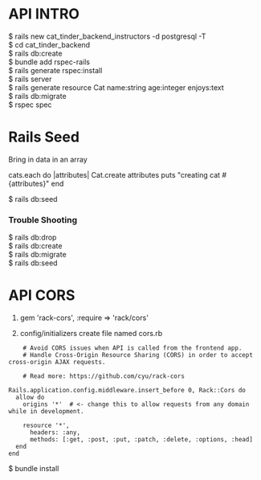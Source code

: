 # API INTRO
$ rails new cat_tinder_backend_instructors -d postgresql -T  
$ cd cat_tinder_backend  
$ rails db:create  
$ bundle add rspec-rails  
$ rails generate rspec:install  
$ rails server  
$ rails generate resource Cat name:string age:integer enjoys:text  
$ rails db:migrate  
$ rspec spec  

# Rails Seed
Bring in data in an array

cats.each do |attributes|
  Cat.create attributes
  puts "creating cat #{attributes}"
end

$ rails db:seed

### Trouble Shooting
$ rails db:drop  
$ rails db:create  
$ rails db:migrate  
$ rails db:seed  

# API CORS

1. gem 'rack-cors', :require => 'rack/cors'

2. config/initializers
    create file named cors.rb
```
    # Avoid CORS issues when API is called from the frontend app.
    # Handle Cross-Origin Resource Sharing (CORS) in order to accept cross-origin AJAX requests.

    # Read more: https://github.com/cyu/rack-cors

Rails.application.config.middleware.insert_before 0, Rack::Cors do
  allow do
    origins '*'  # <- change this to allow requests from any domain while in development.

    resource '*',
      headers: :any,
      methods: [:get, :post, :put, :patch, :delete, :options, :head]
  end
end
```

$ bundle install
